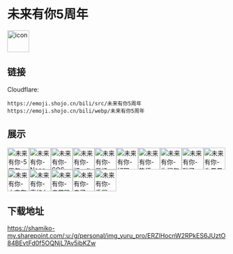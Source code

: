 # 未来有你5周年
<img src="https://emoji.shojo.cn/bili/src/未来有你5周年/icon.png" width="50" height="50" alt="icon">

## 链接
Cloudflare:
```
https://emoji.shojo.cn/bili/src/未来有你5周年
https://emoji.shojo.cn/bili/webp/未来有你5周年
```
## 展示
<img src="https://emoji.shojo.cn/bili/src/未来有你5周年/未来有你-5周年.png" width="50" height="50" alt="未来有你-5周年"><img src="https://emoji.shojo.cn/bili/src/未来有你5周年/未来有你-Nooo.png" width="50" height="50" alt="未来有你-Nooo"><img src="https://emoji.shojo.cn/bili/src/未来有你5周年/未来有你-SOS.png" width="50" height="50" alt="未来有你-SOS"><img src="https://emoji.shojo.cn/bili/src/未来有你5周年/未来有你-打call.png" width="50" height="50" alt="未来有你-打call"><img src="https://emoji.shojo.cn/bili/src/未来有你5周年/未来有你-登场.png" width="50" height="50" alt="未来有你-登场"><img src="https://emoji.shojo.cn/bili/src/未来有你5周年/未来有你-好耶.png" width="50" height="50" alt="未来有你-好耶"><img src="https://emoji.shojo.cn/bili/src/未来有你5周年/未来有你-热情.png" width="50" height="50" alt="未来有你-热情"><img src="https://emoji.shojo.cn/bili/src/未来有你5周年/未来有你-生闷气.png" width="50" height="50" alt="未来有你-生闷气"><img src="https://emoji.shojo.cn/bili/src/未来有你5周年/未来有你-酸了.png" width="50" height="50" alt="未来有你-酸了"><img src="https://emoji.shojo.cn/bili/src/未来有你5周年/未来有你-头晕晕.png" width="50" height="50" alt="未来有你-头晕晕"><img src="https://emoji.shojo.cn/bili/src/未来有你5周年/未来有你-未来有你.png" width="50" height="50" alt="未来有你-未来有你"><img src="https://emoji.shojo.cn/bili/src/未来有你5周年/未来有你-真的么.png" width="50" height="50" alt="未来有你-真的么"><img src="https://emoji.shojo.cn/bili/src/未来有你5周年/未来有你-走花路.png" width="50" height="50" alt="未来有你-走花路"><img src="https://emoji.shojo.cn/bili/src/未来有你5周年/未来有你-走了.png" width="50" height="50" alt="未来有你-走了"><img src="https://emoji.shojo.cn/bili/src/未来有你5周年/未来有你-委屈.png" width="50" height="50" alt="未来有你-委屈">

## 下载地址

https://shamiko-my.sharepoint.com/:u:/g/personal/img_yuru_pro/ERZlHocnW2RPkES6JUztO84BEvtFd0f5OQNjL7Av5ibKZw